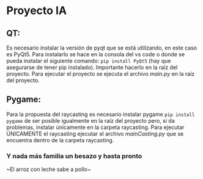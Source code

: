 # Proyecto IA

## QT:
Es necesario instalar la versión de pyqt que se está utilizando, en este caso es PyQt5. 
Para instalarlo se hace en la consola del vs code o donde se pueda instalar el siguiente comando: `pip install PyQt5` (hay que asegurarse de tener pip instalado). Importante hacerlo en la raíz del proyecto.
Para ejecutar el proyecto se ejecuta el archivo *main.py* en la raíz del proyecto. 

## Pygame:
Para la propuesta del raycasting es necesario instalar pygame `pip install pygame` de ser posible igualmente en la raíz del proyecto pero, si da problemas, instalar únicamente en la carpeta raycasting.
Para ejecutar ÚNICAMENTE el raycasting ejecutar el archivo *mainCasting.py* que se encuentra dentro de la carpeta raycasting.

### Y nada más familia un besazo y hasta pronto

~El arroz con leche sabe a pollo~
